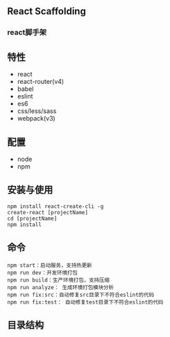 ## React Scaffolding
### react脚手架

## 特性
* react 
* react-router(v4)
* babel
* eslint
* es6
* css/less/sass
* webpack(v3)

## 配置
* node
* npm

## 安装与使用
```
npm install react-create-cli -g
create-react [projectName]
cd [projectName]
npm install
```

## 命令
```
npm start：启动服务，支持热更新
npm run dev：开发环境打包
npm run build：生产环境打包，支持压缩
npm run analyze： 生成环境打包模块分析
npm run fix:src：自动修复src目录下不符合eslint的代码
npm run fix:test： 自动修复test目录下不符合eslint的代码
```

## 目录结构

